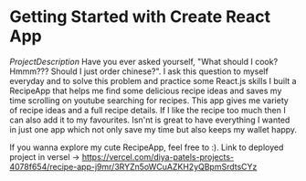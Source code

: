 # Getting Started with Create React App

$Project Description$
Have you ever asked yourself, "What should I cook? Hmmm??? Should I just order chinese?". I ask this question to myself everyday and to solve this problem and practice some React.js skills I built a RecipeApp that helps me find some delicious recipe ideas and saves my time scrolling on youtube searching for recipes. This app gives me variety of recipe ideas and a full recipe details. If I like the recipe too much then I can also add it to my favourites. Isn'nt is great to have everything I wanted in just one app which not only save my time but also keeps my wallet happy. 

If you wanna explore my cute RecipeApp, feel free to :). 
Link to deployed project in versel -> https://vercel.com/diya-patels-projects-4078f654/recipe-app-j9mr/3RYZn5oWCuAZKH2yQBpmSrdtsCYz
